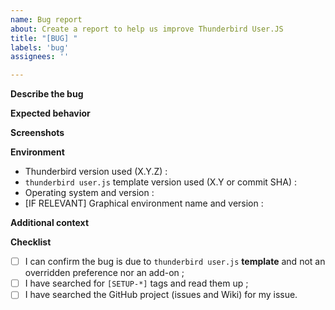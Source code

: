 ```yaml
---
name: Bug report
about: Create a report to help us improve Thunderbird User.JS
title: "[BUG] "
labels: 'bug'
assignees: ''

---
```


**Describe the bug**
<!-- A clear and concise description of what the bug is. -->


**Expected behavior**
<!-- A clear and concise description of what you expected to happen. -->


**Screenshots**
<!-- If applicable (i.e. graphical glitch), add screenshots to help explain your problem. -->


**Environment**
<!-- Please complete the following information: -->
- Thunderbird version used (X.Y.Z) : 
- `thunderbird user.js` template version used (X.Y or commit SHA) : 
- Operating system and version : 
- \[IF RELEVANT\] Graphical environment name and version : 


**Additional context**
<!-- If applicable, add any other context about the problem here. -->


**Checklist**
<!--- Put an `X` in all the boxes that apply : -->
- [ ] I can confirm the bug is due to `thunderbird user.js` **template** and not an overridden preference nor an add-on ;
- [ ] I have searched for `[SETUP-*]` tags and read them up ;
- [ ] I have searched the GitHub project (issues and Wiki) for my issue.
